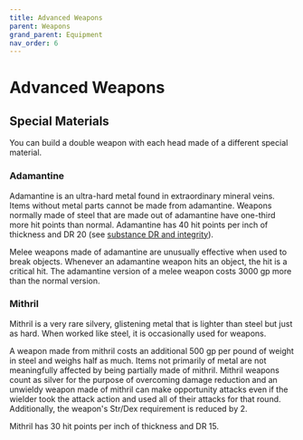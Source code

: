 ```yaml
---
title: Advanced Weapons
parent: Weapons
grand_parent: Equipment
nav_order: 6
---
```


# Advanced Weapons

## Special Materials
You can build a double weapon with each head made of a different special material.

### Adamantine
Adamantine is an ultra-hard metal found in extraordinary mineral veins. Items without metal parts cannot be made from adamantine. Weapons normally made of steel that are made out of adamantine have one-third more hit points than normal. Adamantine has 40 hit points per inch of thickness and DR 20 (see [substance DR and integrity](https://stormchaserroleplaying.com/stormchaserRPG/Adventuring/TheEnvironment/InteractingWithObjects/#substance-dr-and-integrity)).

Melee weapons made of adamantine are unusually effective when used to break objects. Whenever an adamantine weapon hits an object, the hit is a critical hit. The adamantine version of a melee weapon costs 3000 gp more than the normal version.

### Mithril
Mithril is a very rare silvery, glistening metal that is lighter than steel but just as hard. When worked like steel, it is occasionally used for weapons.

A weapon made from mithril costs an additional 500 gp per pound of weight in steel and weighs half as much. Items not primarily of metal are not meaningfully affected by being partially made of mithril. Mithril weapons count as silver for the purpose of overcoming damage reduction and an unwieldy weapon made of mithril can make opportunity attacks even if the wielder took the attack action and used all of their attacks for that round. Additionally, the weapon's Str/Dex requirement is reduced by 2.

Mithril has 30 hit points per inch of thickness and DR 15.
